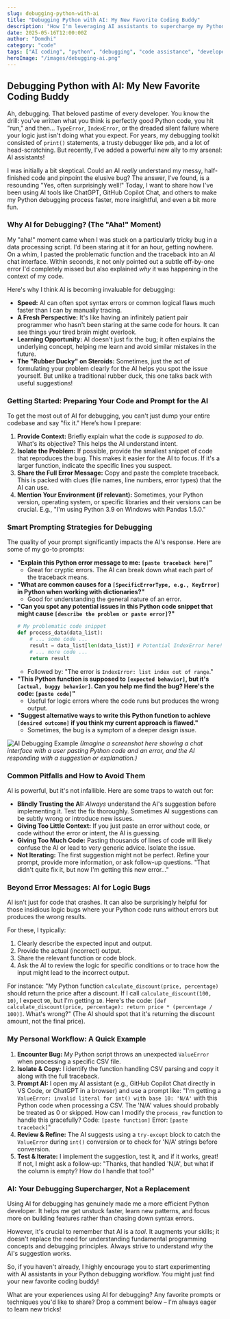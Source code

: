 ```yaml
---
slug: debugging-python-with-ai
title: "Debugging Python with AI: My New Favorite Coding Buddy"
description: "How I'm leveraging AI assistants to supercharge my Python debugging process and squash those pesky bugs faster."
date: 2025-05-16T12:00:00Z
author: "Domdhi"
category: "code"
tags: ["AI coding", "python", "debugging", "code assistance", "developer tools", "troubleshooting"]
heroImage: "/images/debugging-ai.png"
---
```

## Debugging Python with AI: My New Favorite Coding Buddy

Ah, debugging. That beloved pastime of every developer. You know the drill: you've written what you think is perfectly good Python code, you hit "run," and then… `TypeError`, `IndexError`, or the dreaded silent failure where your logic just isn't doing what you expect. For years, my debugging toolkit consisted of `print()` statements, a trusty debugger like `pdb`, and a lot of head-scratching. But recently, I've added a powerful new ally to my arsenal: AI assistants!

I was initially a bit skeptical. Could an AI *really* understand my messy, half-finished code and pinpoint the elusive bug? The answer, I've found, is a resounding "Yes, often surprisingly well!" Today, I want to share how I've been using AI tools like ChatGPT, GitHub Copilot Chat, and others to make my Python debugging process faster, more insightful, and even a bit more fun.

### Why AI for Debugging? (The "Aha!" Moment)

My "aha!" moment came when I was stuck on a particularly tricky bug in a data processing script. I'd been staring at it for an hour, getting nowhere. On a whim, I pasted the problematic function and the traceback into an AI chat interface. Within seconds, it not only pointed out a subtle off-by-one error I'd completely missed but also explained *why* it was happening in the context of my code.

Here's why I think AI is becoming invaluable for debugging:

*   **Speed:** AI can often spot syntax errors or common logical flaws much faster than I can by manually tracing.
*   **A Fresh Perspective:** It's like having an infinitely patient pair programmer who hasn't been staring at the same code for hours. It can see things your tired brain might overlook.
*   **Learning Opportunity:** AI doesn't just fix the bug; it often explains the underlying concept, helping me learn and avoid similar mistakes in the future.
*   **The "Rubber Ducky" on Steroids:** Sometimes, just the act of formulating your problem clearly for the AI helps you spot the issue yourself. But unlike a traditional rubber duck, this one talks back with useful suggestions!

### Getting Started: Preparing Your Code and Prompt for the AI

To get the most out of AI for debugging, you can't just dump your entire codebase and say "fix it." Here’s how I prepare:

1.  **Provide Context:** Briefly explain what the code *is supposed to do*. What's its objective? This helps the AI understand intent.
2.  **Isolate the Problem:** If possible, provide the smallest snippet of code that reproduces the bug. This makes it easier for the AI to focus. If it's a larger function, indicate the specific lines you suspect.
3.  **Share the Full Error Message:** Copy and paste the complete traceback. This is packed with clues (file names, line numbers, error types) that the AI can use.
4.  **Mention Your Environment (if relevant):** Sometimes, your Python version, operating system, or specific libraries and their versions can be crucial. E.g., "I'm using Python 3.9 on Windows with Pandas 1.5.0."

### Smart Prompting Strategies for Debugging

The quality of your prompt significantly impacts the AI's response. Here are some of my go-to prompts:

*   **"Explain this Python error message to me: `[paste traceback here]`"**
    *   Great for cryptic errors. The AI can break down what each part of the traceback means.
*   **"What are common causes for a `[SpecificErrorType, e.g., KeyError]` in Python when working with dictionaries?"**
    *   Good for understanding the general nature of an error.
*   **"Can you spot any potential issues in this Python code snippet that might cause `[describe the problem or paste error]`?"**
    ```python
    # My problematic code snippet
    def process_data(data_list):
        # ... some code ...
        result = data_list[len(data_list)] # Potential IndexError here!
        # ... more code ...
        return result
    ```
    *   Followed by: "The error is `IndexError: list index out of range`."
*   **"This Python function is supposed to `[expected behavior]`, but it's `[actual, buggy behavior]`. Can you help me find the bug? Here's the code: `[paste code]`"**
    *   Useful for logic errors where the code runs but produces the wrong output.
*   **"Suggest alternative ways to write this Python function to achieve `[desired outcome]` if you think my current approach is flawed."**
    *   Sometimes, the bug is a symptom of a deeper design issue.

![AI Debugging Example](/images/ai-debugging-chat.png)
*(Imagine a screenshot here showing a chat interface with a user pasting Python code and an error, and the AI responding with a suggestion or explanation.)*

### Common Pitfalls and How to Avoid Them

AI is powerful, but it's not infallible. Here are some traps to watch out for:

*   **Blindly Trusting the AI:** *Always* understand the AI's suggestion before implementing it. Test the fix thoroughly. Sometimes AI suggestions can be subtly wrong or introduce new issues.
*   **Giving Too Little Context:** If you just paste an error without code, or code without the error or intent, the AI is guessing.
*   **Giving Too Much Code:** Pasting thousands of lines of code will likely confuse the AI or lead to very generic advice. Isolate the issue.
*   **Not Iterating:** The first suggestion might not be perfect. Refine your prompt, provide more information, or ask follow-up questions. "That didn't quite fix it, but now I'm getting this new error..."

### Beyond Error Messages: AI for Logic Bugs

AI isn't just for code that crashes. It can also be surprisingly helpful for those insidious logic bugs where your Python code runs without errors but produces the wrong results.

For these, I typically:
1.  Clearly describe the expected input and output.
2.  Provide the actual (incorrect) output.
3.  Share the relevant function or code block.
4.  Ask the AI to review the logic for specific conditions or to trace how the input might lead to the incorrect output.

For instance: "My Python function `calculate_discount(price, percentage)` should return the price after a discount. If I call `calculate_discount(100, 10)`, I expect `90`, but I'm getting `10`. Here's the code: `[def calculate_discount(price, percentage): return price * (percentage / 100)]`. What's wrong?" (The AI should spot that it's returning the discount amount, not the final price).

### My Personal Workflow: A Quick Example

1.  **Encounter Bug:** My Python script throws an unexpected `ValueError` when processing a specific CSV file.
2.  **Isolate & Copy:** I identify the function handling CSV parsing and copy it along with the full traceback.
3.  **Prompt AI:** I open my AI assistant (e.g., GitHub Copilot Chat directly in VS Code, or ChatGPT in a browser) and use a prompt like: "I'm getting a `ValueError: invalid literal for int() with base 10: 'N/A'` with this Python code when processing a CSV. The 'N/A' values should probably be treated as 0 or skipped. How can I modify the `process_row` function to handle this gracefully? Code: `[paste function]` Error: `[paste traceback]`"
4.  **Review & Refine:** The AI suggests using a `try-except` block to catch the `ValueError` during `int()` conversion or to check for 'N/A' strings before conversion.
5.  **Test & Iterate:** I implement the suggestion, test it, and if it works, great! If not, I might ask a follow-up: "Thanks, that handled 'N/A', but what if the column is empty? How do I handle that too?"

### AI: Your Debugging Supercharger, Not a Replacement

Using AI for debugging has genuinely made me a more efficient Python developer. It helps me get unstuck faster, learn new patterns, and focus more on building features rather than chasing down syntax errors.

However, it's crucial to remember that AI is a *tool*. It augments your skills; it doesn't replace the need for understanding fundamental programming concepts and debugging principles. Always strive to understand *why* the AI's suggestion works.

So, if you haven't already, I highly encourage you to start experimenting with AI assistants in your Python debugging workflow. You might just find your new favorite coding buddy!

What are your experiences using AI for debugging? Any favorite prompts or techniques you'd like to share? Drop a comment below – I'm always eager to learn new tricks!